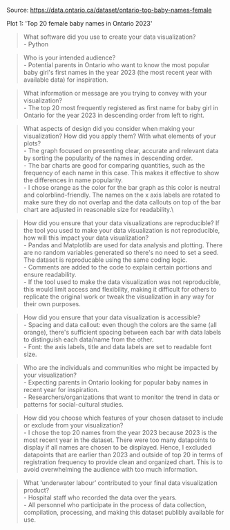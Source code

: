 Source: https://data.ontario.ca/dataset/ontario-top-baby-names-female

Plot 1: 'Top 20 female baby names in Ontario 2023'

> What software did you use to create your data visualization?  
    - Python

> Who is your intended audience?  
    - Potential parents in Ontario who want to know the most popular baby girl's first names in the year 2023 (the most recent year with available data) for inspiration.

> What information or message are you trying to convey with your visualization?  
    - The top 20 most frequently registered as first name for baby girl in Ontario for the year 2023 in descending order from left to right. 

> What aspects of design did you consider when making your visualization? How did you apply them? With what elements of your plots?  
    - The graph focused on presenting clear, accurate and relevant data by sorting the popularity of the names in descending order.\
    - The bar charts are good for comparing quantities, such as the frequency of each name in this case. This makes it effective to show the differences in name popularity.\
    - I chose orange as the color for the bar graph as this color is neutral and colorblind-friendly. The names on the x axis labels are rotated to make sure they do not overlap and the data callouts on top of the bar chart are adjusted in reasonable size for readability.\
    
> How did you ensure that your data visualizations are reproducible? If the tool you used to make your data visualization is not reproducible, how will this impact your data visualization?  
    - Pandas and Matplotlib are used for data analysis and plotting. There are no random variables generated so there's no need to set a seed. The dataset is reproducable using the same coding logic.\
    - Comments are added to the code to explain certain portions and ensure readability.\
    - If the tool used to make the data visualization was not reproducible, this would limit access and flexibility, making it difficult for others to replicate the original work or tweak the visualization in any way for their own purposes.

> How did you ensure that your data visualization is accessible?  
    - Spacing and data callout: even though the colors are the same (all orange), there's sufficient spacing between each bar with data labels to distinguish each data/name from the other.\
    - Font: the axis labels, title and data labels are set to readable font size.

> Who are the individuals and communities who might be impacted by your visualization?  
    - Expecting parents in Ontario looking for popular baby names in recent year for inspiration.\
    - Researchers/organizations that want to monitor the trend in data or patterns for social-cultural studies.

> How did you choose which features of your chosen dataset to include or exclude from your visualization?  
    - I chose the top 20 names from the year 2023 because 2023 is the most recent year in the dataset. There were too many datapoints to display if all names are chosen to be displayed. Hence, I excluded datapoints that are earlier than 2023 and outside of top 20 in terms of registration frequency to provide clean and organized chart. This is to avoid overwhelming the audience with too much information.

> What ‘underwater labour’ contributed to your final data visualization product?  
    - Hospital staff who recorded the data over the years.\
    - All personnel who participate in the process of data collection, compilation, processing, and making this dataset publibly available for use. 
